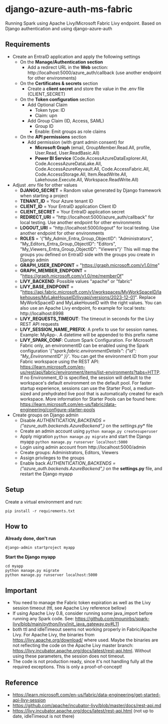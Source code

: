 # django-azure-auth-ms-fabric
Running Spark using Apache Livy/Microsoft Fabric Livy endpoint. Based on Django authentication and using django-azure-auth

## Requirements
- Create an EntraID application and apply the following settings
    - On the **Manage/Authentication section**
        - Add a redirect URL in the **Web** section: http://localhost:5000/azure_auth/callback (use another endpoint for other environments)
    - On the **Certificates & secrets** section
        - Create a **client secret** and store the value in the .env file (CLIENT_SECRET)
    - On the **Token configuration** section
        - Add Optional Claim
            - Token type: ID
            - Claim: upn
        - Add Group Claim (ID, Access, SAML)
            - Group ID
            - Enable: Emit groups as role claims
    - On the **API permissions** section
        - Add permission (with grant admin consent) for
            - **Microsoft Graph** (email, GroupMember.Read.All, profile, User.Read, User.ReadBasic.All)
            - **Power BI Service** (Code.AccessAzureDataExplorer.All, Code.AccessAzureDataLake.All, Code.AccessAzureKeyvault.All, Code.AccessFabric.All, Code.AccessStorage.All, Item.ReadWrite.All, Lakehouse.Execute.All, Workspace.ReadWrite.All)
- Adjust .env file for other values
    - **DJANGO_SECRET** = Random value generated by Django framework when starting a project
    - **TENANT_ID** = Your Azure tenant ID
    - **CLIENT_ID** = Your EntraID application Client ID
    - **CLIENT_SECRET** = Your EntraID application secret
    - **REDIRECT_URI** = "http://localhost:5000/azure_auth/callback" for local testing. Use another endpoint for other environments
    - **LOGOUT_URI** = "http://localhost:5000/logout" for local testing. Use another endpoint for other environments
    - **ROLES** = '{"My_Admin_Entra_Group_ObjectID": "Administrators", "My_Editors_Entra_Group_ObjectID": "Editors", "My_Viewers_Entra_Group_ObjectID": "Viewers"}' This will map the groups you defined on EntraID side with the groups you create in Django admin
    - **GRAPH_USER_ENDPOINT** = "https://graph.microsoft.com/v1.0/me"
    - **GRAPH_MEMBER_ENDPOINT** = "https://graph.microsoft.com/v1.0/me/memberOf"
    - **LIVY_BACKEND**: Possible values "apache" or "fabric"
    - **LIVY_BASE_ENDPOINT** = "https://api.fabric.microsoft.com/v1/workspaces/MyWorkSpaceID/lakehouses/MyLakeHouseID/livyapi/versions/2023-12-01". Replace MyWorkSpaceID and MyLakeHouseID with the right values. You can also use an Apache Livy endpoint, fo example for local tests: http://localhost:8998
    - **LIVY_REQUESTS_TIMEOUT**: The timeout in seconds for the Livy REST API requests
    - **LIVY_SESSION_NAME_PREFIX**: A prefix to use for session names. Example: MyApp-. A datetime will be appended to this prefix name
    - **LIVY_SPARK_CONF**: Custom Spark Configuration.
    For Microsoft Fabric only, an environmentID can be enabled using the Spark configuration *'{"spark.fabric.environmentDetails": {"id": "My_EnvironmentID" }}'*. You can get the environment ID from your Fabric workspace using the REST API: https://learn.microsoft.com/en-us/rest/api/fabric/environment/items/list-environments?tabs=HTTP. If no Environment_ID is specified, the session will default to the workspace's default environment on the default pool. For faster startup experience, sessions can use the Starter Pool, a medium-sized and prehydrated live pool that is automatically created for each workspace. More information for Starter Pools can be found here: https://learn.microsoft.com/en-us/fabric/data-engineering/configure-starter-pools
- Create groups on Django admin
    - Disable *AUTHENTICATION_BACKENDS = ("azure_auth.backends.AzureBackend",)* on the *settings.py** file
    - Create an admin account using ```python manage.py createsuperuser```
    - Apply migration ```python manage.py migrate``` and start the Django myapp ```python manage.py runserver localhost:5000```
    - Login using admin account from http://localhost:5000/admin
    - Create groups: Administrators, Editors, Viewers
    - Assign privileges to the groups
    - Enable back *AUTHENTICATION_BACKENDS = ("azure_auth.backends.AzureBackend",)* on the **settings.py** file, and restart the Django myapp

## Setup
Create a virtual environment and run:
```
pip install -r requirements.txt
```

## How to
**Already done, don't run**
```
django-admin startproject myapp
```

**Start the Django myapp**
```
cd myapp
python manage.py migrate
python manage.py runserver localhost:5000
```

## Important
- You need to manage the Fabric token expiration as well as the Livy session timeout (ttl, see Apache Livy reference bellow)
- If using Apache Livy 0.8, consider running some java_import before running any Spark code. See: https://github.com/mounirbs/spark-livy/blob/main/python/livy/init_java_gateway.py#L11
- both ttl and idleTimeout seems not working properly in Fabric/Apache Livy. For Apache Livy, the binaries from https://livy.apache.org/download/ where used. Maybe the binaries are not reflecting the code on the Apache Livy master branch: https://livy.incubator.apache.org/docs/latest/rest-api.html. Without using these parameters, the session does not timeout.
- The code is not production ready, since it's not handling fully all the required exceptions. This is only a proof-of-concept!

## Reference
- https://learn.microsoft.com/en-us/fabric/data-engineering/get-started-api-livy-session
- https://github.com/apache/incubator-livy/blob/master/docs/rest-api.md
- https://livy.incubator.apache.org/docs/latest/rest-api.html (not up to date, idleTimeout is not there)
